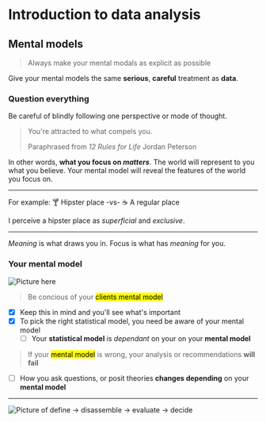 # Introduction to data analysis

## Mental models

> Always make your mental modals as explicit as possible

Give your mental models the same <b>serious</b>, <b>careful</b> treatment as <b>data</b>.

### Question everything

Be careful of blindly following one perspective or mode of thought.

> You're attracted to what compels you.
>
> <footer>Paraphrased from <cite>12 Rules for Life</cite> Jordan Peterson</footer>

In other words, <strong>what you focus on _matters_</strong>. The world will represent to you what you believe. Your mental model will reveal the features of the world you focus on.

----

For example: 🍸 Hipster place -vs- ☕ A regular place

I perceive a hipster place as <i>superficial</i> and <i>exclusive</i>.

----

<i>Meaning</i> is what draws you in. Focus is what has <i>meaning</i> for you.


### Your mental model

![Picture here](..)

> Be concious of your <mark>clients mental model</mark>

- [x] Keep this in mind and you'll see what's important
- [x] To pick the right statistical model, you need be aware of your mental model
    - [ ] Your <b>statistical model</b> is <em>dependant</em> on your</em> on your <b>mental model</b>

> If your <mark>mental model</mark> is wrong, your analysis or recommendations <strong>will fail</strong>

- [ ] How you ask questions, or posit theories <b>changes depending</b> on your <b>mental model</b>

----

![Picture of define -> disassemble -> evaluate -> decide](..)
